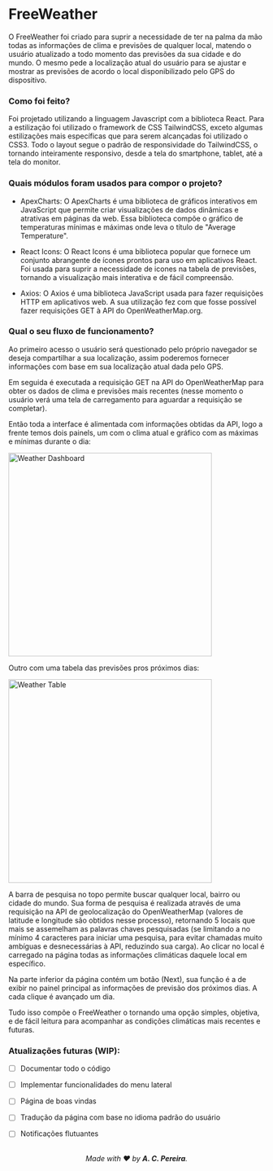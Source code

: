 # FreeWeather
O FreeWeather foi criado para suprir a necessidade de ter na palma da mão todas as informações de clima e previsões de qualquer local, matendo o usuário atualizado a todo momento das previsões da sua cidade e do mundo. O mesmo pede a localização atual do usuário para se ajustar e mostrar as previsões de acordo o local disponibilizado pelo GPS do dispositivo.

### Como foi feito?
Foi projetado utilizando a linguagem Javascript com a biblioteca React. Para a estilização foi utilizado o framework de CSS TailwindCSS, exceto algumas estilizações mais específicas que para serem alcançadas foi utilizado o CSS3. Todo o layout segue o padrão de responsividade do TailwindCSS, o tornando inteiramente responsivo, desde a tela do smartphone, tablet, até a tela do monitor.

### Quais módulos foram usados para compor o projeto?

- ApexCharts:
O ApexCharts é uma biblioteca de gráficos interativos em JavaScript que permite criar visualizações de dados dinâmicas e atrativas em páginas da web. Essa biblioteca compõe o gráfico de temperaturas mínimas e máximas onde leva o título de "Average Temperature".

- React Icons:
O React Icons é uma biblioteca popular que fornece um conjunto abrangente de ícones prontos para uso em aplicativos React. Foi usada para suprir a necessidade de icones na tabela de previsões, tornando a visualização mais interativa e de fácil compreensão.

- Axios:
O Axios é uma biblioteca JavaScript usada para fazer requisições HTTP em aplicativos web. A sua utilização fez com que fosse possível fazer requisições GET à API do OpenWeatherMap.org.

### Qual o seu fluxo de funcionamento?
Ao primeiro acesso o usuário será questionado pelo próprio navegador se deseja compartilhar a sua localização, assim poderemos fornecer informações com base em sua localização atual dada pelo GPS.

Em seguida é executada a requisição GET na API do OpenWeatherMap para obter os dados de clima e previsões mais recentes (nesse momento o usuário verá uma tela de carregamento para aguardar a requisição se completar). 

Então toda a interface é alimentada com informações obtidas da API, logo a frente temos dois painels, um com o clima atual e gráfico com as máximas e mínimas durante o dia:
<div align="start">
	<img src="https://github-production-user-asset-6210df.s3.amazonaws.com/37283938/242313110-e913f4fa-ea05-439a-85f4-13de0afa2176.png" height="400px" alt="Weather Dashboard">
</div>


Outro com uma tabela das previsões pros próximos dias:
<div align="start">
	<img src="https://github-production-user-asset-6210df.s3.amazonaws.com/37283938/242310564-45414a77-8a58-44bc-b558-4def68365c0c.png" height="400px" alt="Weather Table">
</div>

A barra de pesquisa no topo permite buscar qualquer local, bairro ou cidade do mundo. Sua forma de pesquisa é realizada através de uma requisição na API de geolocalização do OpenWeatherMap (valores de latitude e longitude são obtidos nesse processo), retornando 5 locais que mais se assemelham as palavras chaves pesquisadas (se limitando a no mínimo 4 caracteres para iniciar uma pesquisa, para evitar chamadas muito ambíguas e desnecessárias à API, reduzindo sua carga). Ao clicar no local é carregado na página todas as informações climáticas daquele local em específico.

Na parte inferior da página contém um botão (Next), sua função é a de exibir no painel principal as informações de previsão dos próximos dias. A cada clique é avançado um dia.

Tudo isso compõe o FreeWeather o tornando uma opção simples, objetiva, e de fácil leitura para acompanhar as condições climáticas mais recentes e futuras.

### Atualizações futuras (WIP):
- [ ] Documentar todo o código
- [ ] Implementar funcionalidades do menu lateral
- [ ] Página de boas vindas
- [ ] Tradução da página com base no idioma padrão do usuário
- [ ] Notificações flutuantes



<div align="center"><i> <br>Made with ❤️ by <strong>A. C. Pereira</strong>.<i></div>

